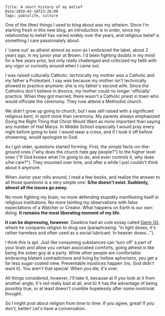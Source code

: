     Title: A short history of my belief
    Date:2010-02-18T23:26:00
    Tags: pablolife, culture

One of the (few) things I used to blog about was my atheism.  Since I'm starting
fresh in this new blog, an introduction is in order, since my relationship to
belief has varied widely over the years, and religious belief is something I
care passionately about.

I 'came out' as atheist almost as soon as I embraced the label, about 2 years
ago, in my junior year at Brown. I'd been fighting doubts in my mind for a few
years prior, but only really challenged and criticized my faith with any vigor
or curiosity around when I came out.

I was raised culturally Catholic: technically my mother _was_ a Catholic and
my father a Protestant. I say _was_ because my mother isn't technically
allowed to practice anymore: she is my father's second wife. Since the
Catholics don't believe in divorce, my mother could no longer 'officially'
practice. When they got married, there wasn't a Catholic priest in town who
would officiate the ceremony. They now attend a Methodist church.

We didn't grow up going to church, but I was still raised with a significant
religious bent, in spirit more than ceremony. My parents always emphasized
Doing the Right Thing that Christ Would Want as more important than saying any
number of Hail Marys. In Middle School especially I would pray every night
before going to bed. I would wear a cross, and if I took it off before
showering, would apologize to God.

As I got older, questions started forming. First, the simple facts-on-the-ground
ones ("why does the church hate gay people?") to the higher level ones
("If God knows what I'm going to do, and even controls it, why does s/he
care?"). They mounted over time, and after a while I just couldn't think about
it anymore.

When Junior year rolls around, I read a few books, and realize the answer to
all those questions is a very simple one: **S/he doesn't exist. Suddenly,
almost all the issues go away.**

No more fighting my brain; no more defending stupidity manifesting itself in
religious institutions. No more tainting my observations with false
expectations of a Watcher or Creator. What happens on Earth is our own doing.
**It remains the most liberating moment of my life.**

**It can be depressing, however.** Dawkins had an cute essay called [Gerin
Oil][1], where he compares religion to drug use (paraphrasing: "in light
doses, it's rather harmless and often used as a social lubricant. In heavier
doses...").

I think this is apt. Just like consuming substances can 'turn off' a part of
your brain and allow you certain associated comforts, going atheist is like
being the sober guy at a party. While other people are comfortable embracing
blatant contradictions and living by hollow aphorisms, you get a far less
sugar-coated view. Preventable injustices happen (no, God didn't want it). You
aren't that special. When you die, it's over.

All things considered, however, I'll take it, because a) if you look at it
from another angle, it's not really bad at all, and b) it has the advantage
of being possibly true, or at least doesn't crumble hopelessly after some
nontrivial thought.

So I might post about religion from time to time. If you agree, great! If you
don't, better! Let's have a conversation.


   [1]: http://richarddawkins.net/articles/122
